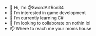 - 👋 Hi, I’m @SwordArtRon34
- 👀 I’m interested in game development
- 🌱 I’m currently learning C#
- 💞️ I’m looking to collaborate on nothin lol
- 📫 Where to reach me your moms house

<!---
SwordArtRon34/SwordArtRon34 is a ✨ special ✨ repository because its `README.md` (this file) appears on your GitHub profile.
You can click the Preview link to take a look at your changes.
--->
